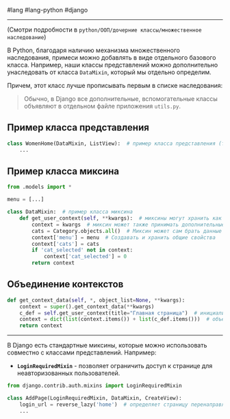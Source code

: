 #lang #lang-python #django 

---
(Смотри подробности в `python/ООП/дочерние классы/множественное наследование`)

В Python, благодаря наличию механизма множественного наследования, примеси можно добавлять в виде отдельного базового класса. Например, наши классы представлений можно дополнительно унаследовать от класса `DataMixin`, который мы отдельно определим. 

Причем, этот класс лучше прописывать первым в списке наследования:

> Обычно, в Django все дополнительные, вспомогательные классы объявляют в отдельном файле приложения `utils.py`.

## Пример класса представления

```python
class WomenHome(DataMixin, ListView):  # пример класса представления (тип - наследник ListView)
    ...
```

## Пример класса миксина

```python
from .models import *

menu = [...]

class DataMixin:  # пример класса миксина
    def get_user_context(self, **kwargs):  # миксины могут хранить как общие методы так и атрибуты
        context = kwargs  # миксин может также принимать дополнительные свойства в процессе работы
        cats = Category.objects.all()  # Миксин может сам брать данные из БД
        context['menu'] = menu  # Создавать и хранить общие свойства
        context['cats'] = cats
        if 'cat_selected' not in context:
            context['cat_selected'] = 0
        return context
```

## Объединение контекстов

```python
def get_context_data(self, *, object_list=None, **kwargs):
    context = super().get_context_data(**kwargs)
    c_def = self.get_user_context(title="Главная страница")  # инициализируем переменную с возвращаемыми свойствами метода миксина
    context = dict(list(context.items()) + list(c_def.items()))  # объединяем 2 словаря (основной и от миксина)
    return context
```

---

В Django есть стандартные миксины, которые можно использовать совместно с классами представлений. Например:

- **`LoginRequiredMixin`** - позволяет ограничить доступ к странице для неавторизованных пользователей.

```python
from django.contrib.auth.mixins import LoginRequiredMixin

class AddPage(LoginRequiredMixin, DataMixin, CreateView):
    login_url = reverse_lazy('home')  # определяет страницу перенаправления (можно записывать конкретный URL)
    ...
```

